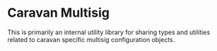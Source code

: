 # Caravan Multisig

This is primarily an internal utility library for sharing types and utilities
related to caravan specific multisig configuration objects.
